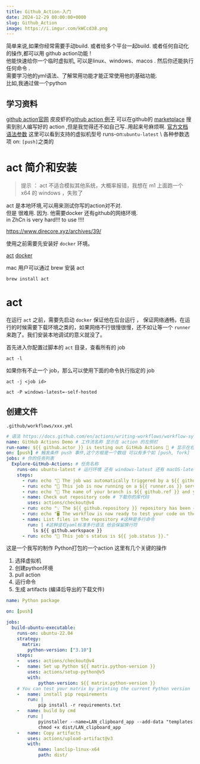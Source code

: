 ```yaml
---
title: Github_Action-入门
date: 2024-12-29 00:00:00+0000
slug: Github_Action
image: https://i.imgur.com/kWCcd38.png
---
```


简单来说,如果你经常需要手动build. 或者给多个平台一起build. 或者任何自动化的操作,都可以用 github action功能 !   
他能快速给你一个临时虚拟机, 可以是linux、windows、macos .  然后你还能执行任何命令 .  
需要学习他的yml语法、了解常用功能才能正常使用他的基础功能.  
比如,我通过做一个python


## 学习资料
[github action官网](https://github.com/features/actions)
皮皮虾的[github action 例子](https://github.com/tech-shrimp/GithubActionSample)
可以在github的 [marketplace](https://github.com/marketplace?type=actions) 搜索到别人编写好的 action ,但是我觉得还不如自己写..用起来号麻烦啊. 
[官方文档](https://docs.github.com/en/actions/writing-workflows/quickstart)
[语法参数](https://docs.github.com/en/actions/writing-workflows/workflow-syntax-for-github-actions#about-yaml-syntax-for-workflows) 这里可以看到支持的虚拟机型号 runs-on:`ubuntu-latest` \ 各种参数选项 on: `[push]`之类的

# act 简介和安装

> 提示 ： act 不适合模拟其他系统，大概率报错，我想在 m1 上面跑一个 x64 的 windows ，失败了

act 是本地环境,可以用来测试你写的action对不对.  
但是 很难用. 因为. 他需要docker 还有github的网络环境.  
in ZhCn is very hard!!! to use !!!!

https://www.direcore.xyz/archives/39/

使用之前需要先安装好 `docker` 环境。

[act](https://github.com/nektos/act/releases/tag/v0.2.35)  [docker](https://www.docker.com)

mac 用户可以通过 brew 安装 act

```
brew install act
```

# act

在运行 `act` 之前，需要先启动 `docker` 保证他在后台运行 ， 保证网络通畅，在运行的时候需要下载环境之类的，如果网络不行很慢很慢，还不如让等一个 `runner` 来跑了。我们安装本地调试的意义就没了。

首先进入你配置过脚本的 `act` 目录，查看所有的 job 

```
act -l
```

 如果你有不止一个 job，那么可以使用下面的命令执行指定的 job
 
```
act -j <job id>
```


```
act -P windows-latest=-self-hosted
```



## 创建文件

```
.github/workflows/xxx.yml
```


```yml
# 语法 https://docs.github.com/en/actions/writing-workflows/workflow-syntax-for-github-actions#about-yaml-syntax-for-workflows
name: GitHub Actions Demo # 工作流名称 显示在 action 的左侧栏
run-name: ${{ github.actor }} is testing out GitHub Actions 🚀 # 显示在右边的展开面板
on: [push] # 触发条件 push 事件,这个方框是一个数组 可以有多个如 [push, fork]
jobs: # 你的任务列表
  Explore-GitHub-Actions: # 任务名称
    runs-on: ubuntu-latest # 运行环境 还有 windows-latest 还有 macOS-latest 
    steps:
      - run: echo "🎉 The job was automatically triggered by a ${{ github.event_name }} event." #这种是单行命令
      - run: echo "🐧 This job is now running on a ${{ runner.os }} server hosted by GitHub!"
      - run: echo "🔎 The name of your branch is ${{ github.ref }} and your repository is ${{ github.repository }}."
      - name: Check out repository code # 下载你的库代码
        uses: actions/checkout@v4
      - run: echo "💡 The ${{ github.repository }} repository has been cloned to the runner."
      - run: echo "🖥️ The workflow is now ready to test your code on the runner."
      - name: List files in the repository #这种是多行命令
        run: | #这种竖杠yaml标准多行语法 他会保留换行符
          ls ${{ github.workspace }}
      - run: echo "🍏 This job's status is ${{ job.status }}."

```


这是一个我写的制作 Python打包的一个action
这里有几个关键的操作
1. 选择虚拟机
2. 创建python环境
3. pull action
4. 运行命令
5. 生成 artifacts (编译后导出的下载文件)
```yml
name: Python package

on: [push]

jobs:
  build-ubuntu-executable:
    runs-on: ubuntu-22.04
    strategy:
      matrix:
        python-version: ["3.10"]
    steps:
    -   uses: actions/checkout@v4
    -   name: Set up Python ${{ matrix.python-version }}
        uses: actions/setup-python@v5
        with:
            python-version: ${{ matrix.python-version }}
    # You can test your matrix by printing the current Python version
    -   name: install pip requirements
        run: |
            pip install -r requirements.txt
    -   name: build by cmd
        run: |
            pyinstaller --name=LAN_clipboard_app --add-data "templates:templates" --add-data "static:static" app.py -y
            chmod +x dist/LAN_clipboard_app
    -   name: Copy artifacts
        uses: actions/upload-artifact@v3
        with:
            name: lanclip-linux-x64
            path: dist/
```

